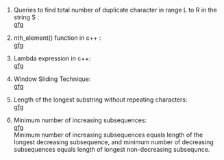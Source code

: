 1. Queries to find total number of duplicate character in range L to R in the string S :<br>
<a href="https://www.geeksforgeeks.org/queries-to-find-total-number-of-duplicate-character-in-range-l-to-r-in-the-string-s/">gfg</a>

2. nth_element() function in c++ :<br>
<a href="https://www.geeksforgeeks.org/stdnth_element-in-cpp/">gfg</a>

3. Lambda expression in c++:<br>
<a href="https://www.geeksforgeeks.org/lambda-expression-in-c/">gfg</a>

4. Window Sliding Technique:<br>
<a href="https://www.geeksforgeeks.org/window-sliding-technique/">gfg</a>

5. Length of the longest substring without repeating characters:<br>
<a href="https://www.geeksforgeeks.org/length-of-the-longest-substring-without-repeating-characters/">gfg</a>

6. Minimum number of increasing subsequences:<br>
<a href="https://www.geeksforgeeks.org/minimum-number-of-increasing-subsequences/">gfg</a><br>
Minimum number of increasing subsequences equals length of the longest decreasing subsequence, and minimum number of decreasing subsequences equals length of longest non-decreasing subsequnce.

